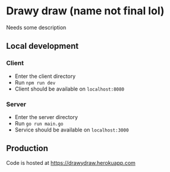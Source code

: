 # Drawy draw (name not final lol)
Needs some description

## Local development
### Client
- Enter the client directory
- Run `npm run dev`
- Client should be available on `localhost:8080`
### Server
- Enter the server directory
- Run `go run main.go`
- Service should be available on `localhost:3000`

## Production
Code is hosted at https://drawydraw.herokuapp.com
